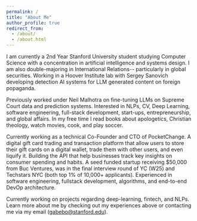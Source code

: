 ```yaml
---
permalink: /
title: "About Me"
author_profile: true
redirect_from: 
  - /about/
  - /about.html
---
```


I am currently a 2nd Year Stanford University student studying Computer Science with a concentration in artificial intelligence and systems design. I am also double-majoring in International Relations-- particularly in global securities. Working in a Hoover Institute lab with Sergey Sanovich developing detection AI systems for LLM generated content on foreign popaganda. 

Previously worked under Neil Malhotra on fine-tuning LLMs on Supreme Court data and prediction systems. Interested in NLPs, CV, Deep Learning, software engineering, full-stack development, start-ups, entrepreneurship, and global affairs. In my free time I read books about apologetics, Christian theology, watch movies, cook, and play soccer. 

Currently working as a technical Co-Founder and CTO of PocketChange. A digital gift card trading and transaction platform that allow users to store their gift cards on a digital wallet, trade them with other users, and even liquify it. Building the API that help businesses track key insights on consumer spending and habits. A seed funded startup receiving $50,000 from Buc Ventures, was in the final interview round of YC (W25) and Techstars NYC (both top 1% of 10,000+ applicants). Experienced in software engineering, fullstack development, algorithms, and end-to-end DevOp architecture.

Currently working on projects regarding deep-learning, fintech, and NLPs. Learn more about me by checking out my experiences above or contacting me via my email (gabebo@stanford.edu).